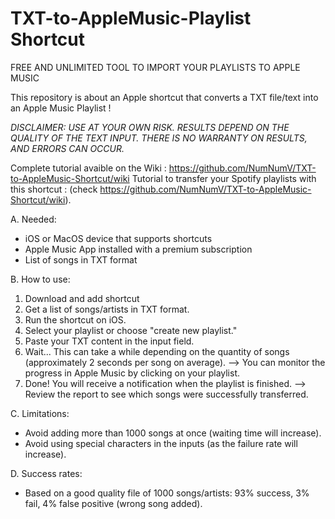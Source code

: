 # TXT-to-AppleMusic-Playlist Shortcut

FREE AND UNLIMITED TOOL TO IMPORT YOUR PLAYLISTS TO APPLE MUSIC

This repository is about an Apple shortcut that converts a TXT file/text into an Apple Music Playlist !

_DISCLAIMER: USE AT YOUR OWN RISK. RESULTS DEPEND ON THE QUALITY OF THE TEXT INPUT. THERE IS NO WARRANTY ON RESULTS, AND ERRORS CAN OCCUR._

Complete tutorial avaible on the Wiki : https://github.com/NumNumV/TXT-to-AppleMusic-Shortcut/wiki 
Tutorial to transfer your Spotify playlists with this shortcut : (check https://github.com/NumNumV/TXT-to-AppleMusic-Shortcut/wiki).

A. Needed:
  - iOS or MacOS device that supports shortcuts
  - Apple Music App installed with a premium subscription
  - List of songs in TXT format
    
B. How to use:
  1. Download and add shortcut
  2. Get a list of songs/artists in TXT format.
  3. Run the shortcut on iOS.
  4. Select your playlist or choose "create new playlist."
  5. Paste your TXT content in the input field.
  6. Wait... This can take a while depending on the quantity of songs (approximately 2 seconds per song on average).
      --> You can monitor the progress in Apple Music by clicking on your playlist.
  7. Done! You will receive a notification when the playlist is finished.
      --> Review the report to see which songs were successfully transferred.
     
C. Limitations:
  - Avoid adding more than 1000 songs at once (waiting time will increase).
  - Avoid using special characters in the inputs (as the failure rate will increase).
    
D. Success rates:
  - Based on a good quality file of 1000 songs/artists: 93% success, 3% fail, 4% false positive (wrong song added).
